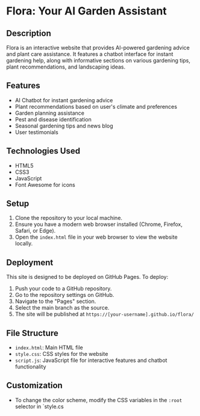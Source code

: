 # Flora: Your AI Garden Assistant

## Description
Flora is an interactive website that provides AI-powered gardening advice and plant care assistance. It features a chatbot interface for instant gardening help, along with informative sections on various gardening tips, plant recommendations, and landscaping ideas.

## Features
- AI Chatbot for instant gardening advice
- Plant recommendations based on user's climate and preferences
- Garden planning assistance
- Pest and disease identification
- Seasonal gardening tips and news blog
- User testimonials

## Technologies Used
- HTML5
- CSS3
- JavaScript
- Font Awesome for icons

## Setup
1. Clone the repository to your local machine.
2. Ensure you have a modern web browser installed (Chrome, Firefox, Safari, or Edge).
3. Open the `index.html` file in your web browser to view the website locally.

## Deployment
This site is designed to be deployed on GitHub Pages. To deploy:
1. Push your code to a GitHub repository.
2. Go to the repository settings on GitHub.
3. Navigate to the "Pages" section.
4. Select the main branch as the source.
5. The site will be published at `https://[your-username].github.io/flora/`

## File Structure
- `index.html`: Main HTML file
- `style.css`: CSS styles for the website
- `script.js`: JavaScript file for interactive features and chatbot functionality

## Customization
- To change the color scheme, modify the CSS variables in the `:root` selector in `style.cs
